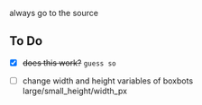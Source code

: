 always go to the source

## To Do
- [x] ~~does this work?~~ `guess so`

- [ ] change width and height variables of boxbots large/small_height/width_px
